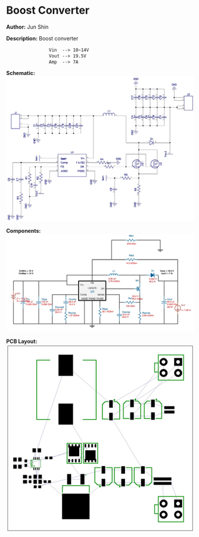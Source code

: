 # Boost Converter

__Author:__         Jun Shin

__Description:__    Boost converter
                    
                    Vin  --> 10~14V
                    Vout --> 19.5V
                    Amp  --> 7A


__Schematic:__ ![](boost-converter_LM3478_sch_s1.jpg)


__Components:__ ![](boost-converter_LM3478_sch_comp_s1.jpg)


__PCB Layout:__ ![](boost-converter_LM3478_lay_l1.jpg)